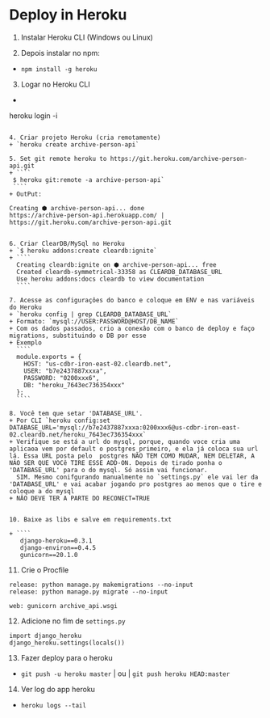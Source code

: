 # Deploy in Heroku

1. Instalar Heroku CLI (Windows ou Linux)

2. Depois instalar no npm:
  + `npm install -g heroku`

3. Logar no Heroku CLI
  + ```
   heroku login -i
   ```

4. Criar projeto Heroku (cria remotamente)
 + `heroku create archive-person-api`

5. Set git remote heroku to https://git.heroku.com/archive-person-api.git
  + ````
    $ heroku git:remote -a archive-person-api` 
    ````
  + OutPut:
  ````
    Creating ⬢ archive-person-api... done
    https://archive-person-api.herokuapp.com/ | https://git.heroku.com/archive-person-api.git
  ````

6. Criar ClearDB/MySql no Heroku
  + `$ heroku addons:create cleardb:ignite` 
  + ````
    Creating cleardb:ignite on ⬢ archive-person-api... free
    Created cleardb-symmetrical-33358 as CLEARDB_DATABASE_URL
    Use heroku addons:docs cleardb to view documentation
    ````

7. Acesse as configuraçôes do banco e coloque em ENV e nas variáveis do Heroku
  + `heroku config | grep CLEARDB_DATABASE_URL`
  + Formato: `mysql://USER:PASSWORD@HOST/DB_NAME`
  + Com os dados passados, crio a conexâo com o banco de deploy e faço migrations, substituindo o DB por esse
  + Exemplo
    ````
    module.exports = {
      HOST: "us-cdbr-iron-east-02.cleardb.net",
      USER: "b7e2437887xxxa",
      PASSWORD: "0200xxx6",
      DB: "heroku_7643ec736354xxx"
    };
    ````

8. Você tem que setar 'DATABASE_URL'. 
  + Por CLI `heroku config:set DATABASE_URL='mysql://b7e2437887xxxa:0200xxx6@us-cdbr-iron-east-02.cleardb.net/heroku_7643ec736354xxx`
  + Verifique se está a url do mysql, porque, quando voce cria uma aplicaoa vem por default o postgres primeiro, e ela já coloca sua url lá. Essa URL posta pelo  postgres NÃO TEM COMO MUDAR, NEM DELETAR, A NÂO SER QUE VOCê TIRE ESSE ADD-ON. Depois de tirado ponha o 'DATABASE_URL' para o do mysql. Só assim vai funcionar. 
    SIM. Mesmo conifgurando manualmente no `settings.py` ele vai ler da 'DATABASE_URL' e vai acabar jogando pro postgres ao menos que o tire e coloque a do mysql
  + NÂO DEVE TER A PARTE DO RECONECT=TRUE
    

10. Baixe as libs e salve em requirements.txt

+ ````
     django-heroku==0.3.1
     django-environ==0.4.5
     gunicorn==20.1.0
  ````

11. Crie o Procfile
````
release: python manage.py makemigrations --no-input
release: python manage.py migrate --no-input

web: gunicorn archive_api.wsgi
````

12. Adicione no fim de `settings.py`

````
import django_heroku
django_heroku.settings(locals())
````
13. Fazer deploy para o heroku
+ `git push -u heroku master` | ou | `git push heroku HEAD:master`

14. Ver log do app heroku
+ `heroku logs --tail`